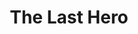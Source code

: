 ---
title: The Last Hero
storyType: illustrated
connections:
  prequel:
    - the-last-continent
  sequel:
    - unseen-academicals
---